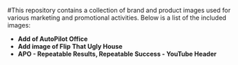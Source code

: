 #This repository contains a collection of brand and product images used for various marketing and promotional activities. Below is a list of the included images:

- **Add of AutoPilot Office**
- **Add image of Flip That Ugly House**
- **APO - Repeatable Results, Repeatable Success - YouTube Header**

